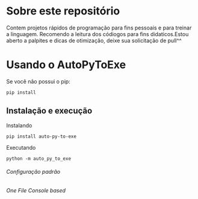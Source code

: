 # Sobre este repositório
Contem projetos rápidos de programação para fins pessoais e para treinar a linguagem.
Recomendo a leitura dos códiogos para fins didaticos.Estou aberto a palpites e dicas de otimização, deixe sua solicitação de pull^^

# Usando o AutoPyToExe

Se você não possui o pip:
```
pip install
```
## Instalação e execução
Instalando
```
pip install auto-py-to-exe
```
Executando
```
python -m auto_py_to_exe
```
###### Configuração padrão
_One File_
_Console based_
